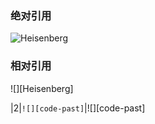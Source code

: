 ### 绝对引用
![Heisenberg](https://raw.githubusercontent.com/tutou9997/FirstTest/main/img/Heisenberg.jpg)

### 相对引用
![][Heisenberg]

|2|`![][code-past]`|![][code-past]
